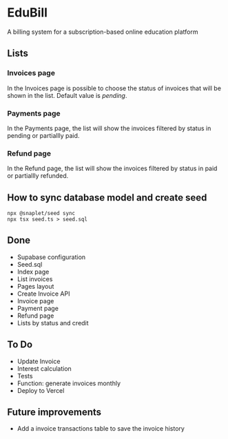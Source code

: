# EduBill

A billing system for a subscription-based online education platform

## Lists

### Invoices page

In the Invoices page is possible to choose the status of invoices that will be shown in the list. Default value is *pending*.

### Payments page

In the Payments page, the list will show the invoices filtered by status in pending or partiallly paid.

### Refund page

In the Refund page, the list will show the invoices filtered by status in paid or partiallly refunded.

## How to sync database model and create seed

```
npx @snaplet/seed sync
npx tsx seed.ts > seed.sql
```

## Done
- Supabase configuration
- Seed.sql
- Index page
- List invoices
- Pages layout
- Create Invoice API
- Invoice page
- Payment page
- Refund page
- Lists by status and credit

## To Do

- Update Invoice
- Interest calculation
- Tests
- Function: generate invoices monthly
- Deploy to Vercel

## Future improvements
- Add a invoice transactions table to save the invoice history